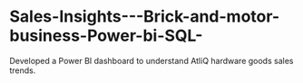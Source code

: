 # Sales-Insights---Brick-and-motor-business-Power-bi-SQL-
Developed a Power BI dashboard to understand AtliQ hardware goods sales trends.
